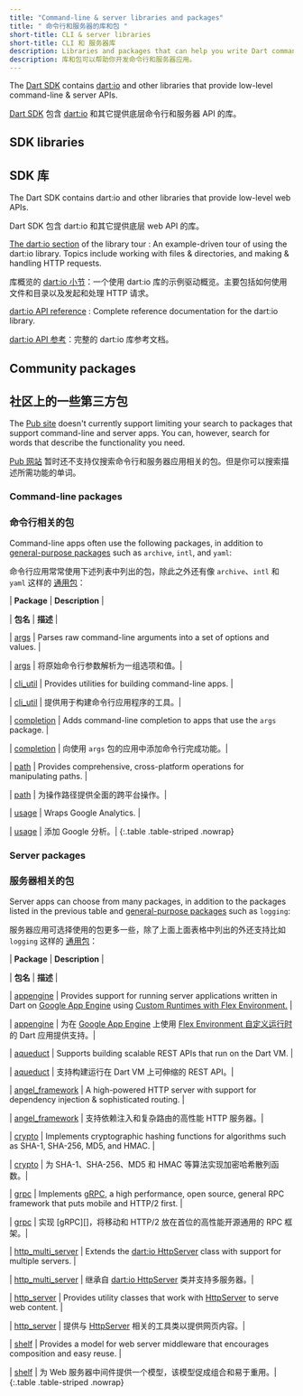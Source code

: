 ```yaml
---
title: "Command-line & server libraries and packages"
title: " 命令行和服务器的库和包 "
short-title: CLI & server libraries
short-title: CLI 和 服务器库
description: Libraries and packages that can help you write Dart command-line & server apps.
description: 库和包可以帮助你开发命令行和服务器应用。
---
```


The [Dart SDK][] contains [dart:io][] and other libraries
that provide low-level command-line & server APIs.

[Dart SDK][] 包含 [dart:io][] 和其它提供底层命令行和服务器 API 的库。

[Dart SDK]: /tools/sdk
[dart:io]: {{site.dart_api}}/{{site.data.pkg-vers.SDK.channel}}/dart-io/dart-io-library.html

## SDK libraries

## SDK 库

The Dart SDK contains dart:io and other libraries
that provide low-level web APIs.

Dart SDK 包含 dart:io 和其它提供底层 web API 的库。

[The dart:io section](/guides/libraries/library-tour#dartio) of the library tour
: An example-driven tour of using the dart:io library.
  Topics include working with files & directories, and making & handling
  HTTP requests.

库概览的 [dart:io 小节](/guides/libraries/library-tour#dartio)：一个使用 dart:io 库的示例驱动概览。主要包括如何使用文件和目录以及发起和处理 HTTP 请求。

[dart:io API reference][dart:io]
: Complete reference documentation for the dart:io library.

[dart:io API 参考][dart:io]：完整的 dart:io 库参考文档。


## Community packages

## 社区上的一些第三方包

The [Pub site]({{site.pub}}) doesn't currently support
limiting your search to packages that support command-line and server apps.
You can, however, search for words that describe the functionality you need.

[Pub 网站]({{site.pub}}) 暂时还不支持仅搜索命令行和服务器应用相关的包。但是你可以搜索描述所需功能的单词。

### Command-line packages

### 命令行相关的包

Command-line apps often use the following packages,
in addition to [general-purpose packages][] such as `archive`, `intl`, and `yaml`:

命令行应用常常使用下述列表中列出的包，除此之外还有像 `archive`、`intl` 和 `yaml` 这样的 [通用包][general-purpose packages]：

| **Package**                   | **Description** |

| **包名**                   | **描述** |

| [args]({{site.pub-pkg}}/args) | Parses raw command-line arguments into a set of options and values. |

| [args]({{site.pub-pkg}}/args) | 将原始命令行参数解析为一组选项和值。|

| [cli_util]({{site.pub-pkg}}/cli_util) | Provides utilities for building command-line apps. |

| [cli_util]({{site.pub-pkg}}/cli_util) | 提供用于构建命令行应用程序的工具。|

| [completion]({{site.pub-pkg}}/completion) | Adds command-line completion to apps that use the `args` package. |

| [completion]({{site.pub-pkg}}/completion) | 向使用 `args` 包的应用中添加命令行完成功能。|

| [path]({{site.pub-pkg}}/path) | Provides comprehensive, cross-platform operations for manipulating paths. |

| [path]({{site.pub-pkg}}/path) | 为操作路径提供全面的跨平台操作。|

| [usage]({{site.pub-pkg}}/usage) | Wraps Google Analytics. |

| [usage]({{site.pub-pkg}}/usage) | 添加 Google 分析。|
{:.table .table-striped .nowrap}

### Server packages

### 服务器相关的包

Server apps can choose from many packages, in addition to
the packages listed in the previous table
and [general-purpose packages][] such as `logging`:

服务器应用可选择使用的包更多一些，除了上面上面表格中列出的外还支持比如 `logging` 这样的 [通用包][general-purpose packages]：

| **Package**                   | **Description** |

| **包名**                   | **描述** |

| [appengine]({{site.pub-pkg}}/appengine) | Provides support for running server applications written in Dart on [Google App Engine][] using [Custom Runtimes with Flex Environment.][] |

| [appengine]({{site.pub-pkg}}/appengine) | 为在 [Google App Engine] 上使用 [Flex Environment 自定义运行时][] 的 Dart 应用提供支持。|

| [aqueduct]({{site.pub-pkg}}/aqueduct) | Supports building scalable REST APIs that run on the Dart VM. |

| [aqueduct]({{site.pub-pkg}}/aqueduct) | 支持构建运行在 Dart VM 上可伸缩的 REST API。|

| [angel_framework]({{site.pub-pkg}}/angel_framework) | A high-powered HTTP server with support for dependency injection & sophisticated routing. |

| [angel_framework]({{site.pub-pkg}}/angel_framework) | 支持依赖注入和复杂路由的高性能 HTTP 服务器。|

| [crypto]({{site.pub-pkg}}/crypto) | Implements cryptographic hashing functions for algorithms such as SHA-1, SHA-256, MD5, and HMAC. |

| [crypto]({{site.pub-pkg}}/crypto) | 为 SHA-1、SHA-256、MD5 和 HMAC 等算法实现加密哈希散列函数。|

| [grpc]({{site.pub-pkg}}/grpc) | Implements [gRPC,][] a high performance, open source, general RPC framework that puts mobile and HTTP/2 first. |

| [grpc]({{site.pub-pkg}}/grpc) | 实现 [gRPC][]，将移动和 HTTP/2 放在首位的高性能开源通用的 RPC 框架。|

| [http_multi_server]({{site.pub-pkg}}/http_multi_server) | Extends the [dart:io HttpServer][HttpServer] class with support for multiple servers. |

| [http_multi_server]({{site.pub-pkg}}/http_multi_server) | 继承自 [dart:io HttpServer][HttpServer] 类并支持多服务器。|

| [http_server]({{site.pub-pkg}}/http_server) | Provides utility classes that work with [HttpServer][] to serve web content. |

| [http_server]({{site.pub-pkg}}/http_server) | 提供与 [HttpServer][] 相关的工具类以提供网页内容。|

| [shelf]({{site.pub-pkg}}/shelf) | Provides a model for web server middleware that encourages composition and easy reuse. |

| [shelf]({{site.pub-pkg}}/shelf) | 为 Web 服务器中间件提供一个模型，该模型促成组合和易于重用。|
{:.table .table-striped .nowrap}

[Google App Engine]: https://cloud.google.com/appengine/
[Custom Runtimes with Flex Environment.]: https://cloud.google.com/appengine/docs/flexible/custom-runtimes/
[Flex Environment 自定义运行时]:https://cloud.google.com/appengine/docs/flexible/custom-runtimes/
[general-purpose packages]: /guides/libraries/useful-libraries#general-purpose-packages
[gRPC,]: https://grpc.io/
[HttpServer]: https://api.dart.dev/stable/dart-io/HttpServer-class.html
